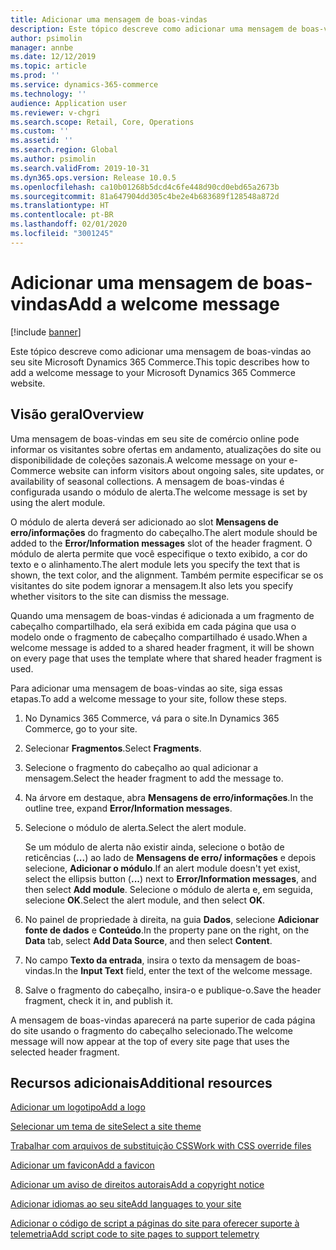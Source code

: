 ```yaml
---
title: Adicionar uma mensagem de boas-vindas
description: Este tópico descreve como adicionar uma mensagem de boas-vindas ao seu site Microsoft Dynamics 365 Commerce.
author: psimolin
manager: annbe
ms.date: 12/12/2019
ms.topic: article
ms.prod: ''
ms.service: dynamics-365-commerce
ms.technology: ''
audience: Application user
ms.reviewer: v-chgri
ms.search.scope: Retail, Core, Operations
ms.custom: ''
ms.assetid: ''
ms.search.region: Global
ms.author: psimolin
ms.search.validFrom: 2019-10-31
ms.dyn365.ops.version: Release 10.0.5
ms.openlocfilehash: ca10b01268b5dcd4c6fe448d90cd0ebd65a2673b
ms.sourcegitcommit: 81a647904dd305c4be2e4b683689f128548a872d
ms.translationtype: HT
ms.contentlocale: pt-BR
ms.lasthandoff: 02/01/2020
ms.locfileid: "3001245"
---
```

# <a name="add-a-welcome-message"></a><span data-ttu-id="72d93-103">Adicionar uma mensagem de boas-vindas</span><span class="sxs-lookup"><span data-stu-id="72d93-103">Add a welcome message</span></span>


[!include [banner](includes/banner.md)]

<span data-ttu-id="72d93-104">Este tópico descreve como adicionar uma mensagem de boas-vindas ao seu site Microsoft Dynamics 365 Commerce.</span><span class="sxs-lookup"><span data-stu-id="72d93-104">This topic describes how to add a welcome message to your Microsoft Dynamics 365 Commerce website.</span></span>

## <a name="overview"></a><span data-ttu-id="72d93-105">Visão geral</span><span class="sxs-lookup"><span data-stu-id="72d93-105">Overview</span></span>

<span data-ttu-id="72d93-106">Uma mensagem de boas-vindas em seu site de comércio online pode informar os visitantes sobre ofertas em andamento, atualizações do site ou disponibilidade de coleções sazonais.</span><span class="sxs-lookup"><span data-stu-id="72d93-106">A welcome message on your e-Commerce website can inform visitors about ongoing sales, site updates, or availability of seasonal collections.</span></span> <span data-ttu-id="72d93-107">A mensagem de boas-vindas é configurada usando o módulo de alerta.</span><span class="sxs-lookup"><span data-stu-id="72d93-107">The welcome message is set by using the alert module.</span></span>

<span data-ttu-id="72d93-108">O módulo de alerta deverá ser adicionado ao slot **Mensagens de erro/informações** do fragmento do cabeçalho.</span><span class="sxs-lookup"><span data-stu-id="72d93-108">The alert module should be added to the **Error/Information messages** slot of the header fragment.</span></span> <span data-ttu-id="72d93-109">O módulo de alerta permite que você especifique o texto exibido, a cor do texto e o alinhamento.</span><span class="sxs-lookup"><span data-stu-id="72d93-109">The alert module lets you specify the text that is shown, the text color, and the alignment.</span></span> <span data-ttu-id="72d93-110">Também permite especificar se os visitantes do site podem ignorar a mensagem.</span><span class="sxs-lookup"><span data-stu-id="72d93-110">It also lets you specify whether visitors to the site can dismiss the message.</span></span>

<span data-ttu-id="72d93-111">Quando uma mensagem de boas-vindas é adicionada a um fragmento de cabeçalho compartilhado, ela será exibida em cada página que usa o modelo onde o fragmento de cabeçalho compartilhado é usado.</span><span class="sxs-lookup"><span data-stu-id="72d93-111">When a welcome message is added to a shared header fragment, it will be shown on every page that uses the template where that shared header fragment is used.</span></span>

<span data-ttu-id="72d93-112">Para adicionar uma mensagem de boas-vindas ao site, siga essas etapas.</span><span class="sxs-lookup"><span data-stu-id="72d93-112">To add a welcome message to your site, follow these steps.</span></span>

1. <span data-ttu-id="72d93-113">No Dynamics 365 Commerce, vá para o site.</span><span class="sxs-lookup"><span data-stu-id="72d93-113">In Dynamics 365 Commerce, go to your site.</span></span>
1. <span data-ttu-id="72d93-114">Selecionar **Fragmentos**.</span><span class="sxs-lookup"><span data-stu-id="72d93-114">Select **Fragments**.</span></span>
1. <span data-ttu-id="72d93-115">Selecione o fragmento do cabeçalho ao qual adicionar a mensagem.</span><span class="sxs-lookup"><span data-stu-id="72d93-115">Select the header fragment to add the message to.</span></span>
1. <span data-ttu-id="72d93-116">Na árvore em destaque, abra **Mensagens de erro/informações**.</span><span class="sxs-lookup"><span data-stu-id="72d93-116">In the outline tree, expand **Error/Information messages**.</span></span>
1. <span data-ttu-id="72d93-117">Selecione o módulo de alerta.</span><span class="sxs-lookup"><span data-stu-id="72d93-117">Select the alert module.</span></span>

    <span data-ttu-id="72d93-118">Se um módulo de alerta não existir ainda, selecione o botão de reticências (**...**) ao lado de **Mensagens de erro/ informações** e depois selecione, **Adicionar o módulo**.</span><span class="sxs-lookup"><span data-stu-id="72d93-118">If an alert module doesn't yet exist, select the ellipsis button (**...**) next to **Error/Information messages**, and then select **Add module**.</span></span> <span data-ttu-id="72d93-119">Selecione o módulo de alerta e, em seguida, selecione **OK**.</span><span class="sxs-lookup"><span data-stu-id="72d93-119">Select the alert module, and then select **OK**.</span></span>

1. <span data-ttu-id="72d93-120">No painel de propriedade à direita, na guia **Dados**, selecione **Adicionar fonte de dados** e **Conteúdo**.</span><span class="sxs-lookup"><span data-stu-id="72d93-120">In the property pane on the right, on the **Data** tab, select **Add Data Source**, and then select **Content**.</span></span>
1. <span data-ttu-id="72d93-121">No campo **Texto da entrada**, insira o texto da mensagem de boas-vindas.</span><span class="sxs-lookup"><span data-stu-id="72d93-121">In the **Input Text** field, enter the text of the welcome message.</span></span>
1. <span data-ttu-id="72d93-122">Salve o fragmento do cabeçalho, insira-o e publique-o.</span><span class="sxs-lookup"><span data-stu-id="72d93-122">Save the header fragment, check it in, and publish it.</span></span>

<span data-ttu-id="72d93-123">A mensagem de boas-vindas aparecerá na parte superior de cada página do site usando o fragmento do cabeçalho selecionado.</span><span class="sxs-lookup"><span data-stu-id="72d93-123">The welcome message will now appear at the top of every site page that uses the selected header fragment.</span></span>

## <a name="additional-resources"></a><span data-ttu-id="72d93-124">Recursos adicionais</span><span class="sxs-lookup"><span data-stu-id="72d93-124">Additional resources</span></span>

[<span data-ttu-id="72d93-125">Adicionar um logotipo</span><span class="sxs-lookup"><span data-stu-id="72d93-125">Add a logo</span></span>](add-logo.md)

[<span data-ttu-id="72d93-126">Selecionar um tema de site</span><span class="sxs-lookup"><span data-stu-id="72d93-126">Select a site theme</span></span>](select-site-theme.md)

[<span data-ttu-id="72d93-127">Trabalhar com arquivos de substituição CSS</span><span class="sxs-lookup"><span data-stu-id="72d93-127">Work with CSS override files</span></span>](css-override-files.md)

[<span data-ttu-id="72d93-128">Adicionar um favicon</span><span class="sxs-lookup"><span data-stu-id="72d93-128">Add a favicon</span></span>](add-favicon.md)

[<span data-ttu-id="72d93-129">Adicionar um aviso de direitos autorais</span><span class="sxs-lookup"><span data-stu-id="72d93-129">Add a copyright notice</span></span>](add-copyright-notice.md)

[<span data-ttu-id="72d93-130">Adicionar idiomas ao seu site</span><span class="sxs-lookup"><span data-stu-id="72d93-130">Add languages to your site</span></span>](add-languages-to-site.md)

[<span data-ttu-id="72d93-131">Adicionar o código de script a páginas do site para oferecer suporte à telemetria</span><span class="sxs-lookup"><span data-stu-id="72d93-131">Add script code to site pages to support telemetry</span></span>](add-telemetry.md)

